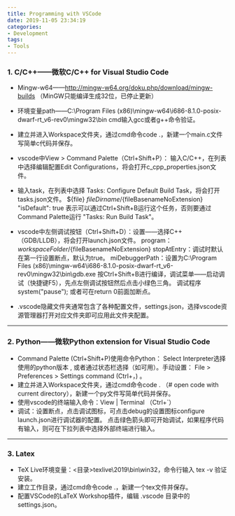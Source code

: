 ```yaml
---
title: Programming with VSCode
date: 2019-11-05 23:34:19
categories:
- Development
tags:
- Tools
---
```


### 1. C/C++——微软C/C++ for Visual Studio Code
+ Mingw-w64——http://mingw-w64.org/doku.php/download/mingw-builds （MinGW只能编译生成32位，已停止更新）
+ 环境变量path——C:\Program Files (x86)\mingw-w64\i686-8.1.0-posix-dwarf-rt_v6-rev0\mingw32\bin
cmd输入gcc或者g++命令验证。

+ 建立并进入Workspace文件夹，通过cmd命令code .，新建一个main.c文件写简单c代码并保存。
+ vscode中View > Command Palette（Ctrl+Shift+P）：
输入C/C++，在列表中选择编辑配置Edit Configurations，将会打开c_cpp_properties.json文件。
+ 输入task，在列表中选择 Tasks: Configure Default Build Task，将会打开tasks.json文件。
${file}      ${fileDirname}/${fileBasenameNoExtension}    
"isDefault": true 表示可以通过Ctrl+Shift+B运行这个任务，否则要通过Command Palette运行 "Tasks: Run Build Task"。
+ vscode中左侧调试按钮（Ctrl+Shift+D）：设置——选择C++（GDB/LLDB），将会打开launch.json文件。
program：${workspaceFolder}/${fileBasenameNoExtension}
stopAtEntry：调试时默认在第一行设置断点，默认为true。
miDebuggerPath：设置为C:\\Program Files (x86)\\mingw-w64\\i686-8.1.0-posix-dwarf-rt_v6-rev0\\mingw32\\bin\\gdb.exe
按Ctrl+Shift+B进行编译，调试菜单——启动调试（快捷键F5），先点左侧调试按钮然后点击小绿色三角。
调试程序system("pause"); 或者可在return 0前面加断点。
+ .vscode隐藏文件夹通常包含了各种配置文件，settings.json，选择vscode资源管理器打开对应文件夹即可应用此文件夹配置。
---
### 2. Python——微软Python extension for Visual Studio Code
+ Command Palette (Ctrl+Shift+P)使用命令Python： Select Interpreter选择使用的python版本 , 或者通过状态栏选择（如可用）。手动设置： File > Preferences > Settings command (Ctrl+，) 。
+ 建立并进入Workspace文件夹，通过cmd命令code .  （# open code with current directory），新建一个py文件写简单代码并保存。
+ 使用vscode的终端输入命令：View | Terminal   （Ctrl+`）
+ 调试：设置断点，点击调试图标，可点击debug的设置图标configure launch.json进行调试器的配置。
点击绿色箭头即可开始调试，如果程序代码有输入，则可在下拉列表中选择外部终端进行输入。
---

### 3. Latex
+ TeX Live环境变量：<目录>texlive\2019\bin\win32，命令行输入 tex -v 验证安装。
+ 建立工作目录，通过cmd命令code .，新建一个tex文件并保存。
+ 配置VSCode的LaTeX Workshop插件，编辑 .vscode 目录中的settings.json。